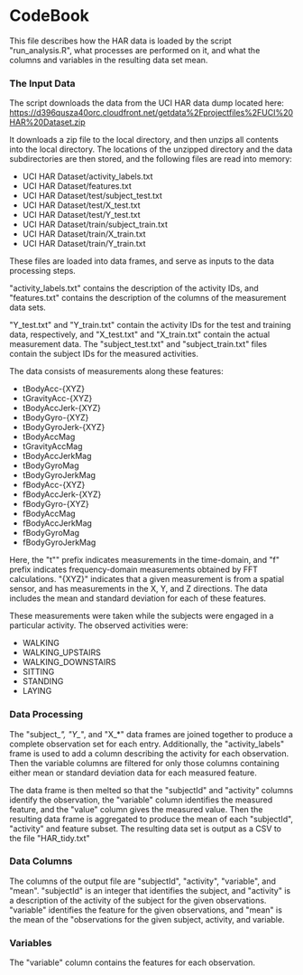 CodeBook
========

This file describes how the HAR data is loaded by the script "run_analysis.R", what processes are performed on it, and what the columns and variables in the resulting data set mean.


### The Input Data
The script downloads the data from the UCI HAR data dump located here: 
https://d396qusza40orc.cloudfront.net/getdata%2Fprojectfiles%2FUCI%20HAR%20Dataset.zip

It downloads a zip file to the local directory, and then unzips all contents into the local directory.  The locations of the unzipped directory and the data subdirectories are then stored, and the following files are read into memory:
* UCI HAR Dataset/activity_labels.txt
* UCI HAR Dataset/features.txt
* UCI HAR Dataset/test/subject_test.txt
* UCI HAR Dataset/test/X_test.txt
* UCI HAR Dataset/test/Y_test.txt
* UCI HAR Dataset/train/subject_train.txt
* UCI HAR Dataset/train/X_train.txt
* UCI HAR Dataset/train/Y_train.txt

These files are loaded into data frames, and serve as inputs to the data processing steps.

"activity_labels.txt" contains the description of the activity IDs, and "features.txt" contains the description of the columns of the measurement data sets.

"Y_test.txt" and "Y_train.txt" contain the activity IDs for the test and training data, respectively, and "X_test.txt" and "X_train.txt" contain the actual measurement data.  The "subject_test.txt" and "subject_train.txt" files contain the subject IDs for the measured activities.

The data consists of measurements along these features:

* tBodyAcc-{XYZ}
* tGravityAcc-{XYZ}
* tBodyAccJerk-{XYZ}
* tBodyGyro-{XYZ}
* tBodyGyroJerk-{XYZ}
* tBodyAccMag
* tGravityAccMag
* tBodyAccJerkMag
* tBodyGyroMag
* tBodyGyroJerkMag
* fBodyAcc-{XYZ}
* fBodyAccJerk-{XYZ}
* fBodyGyro-{XYZ}
* fBodyAccMag
* fBodyAccJerkMag
* fBodyGyroMag
* fBodyGyroJerkMag

Here, the "t"" prefix indicates measurements in the time-domain, and "f" prefix indicates frequency-domain measurements obtained by FFT calculations.  "{XYZ}" indicates that a given measurement is from a spatial sensor, and has measurements in the X, Y, and Z directions.  The data includes the mean and standard deviation for each of these features.

These measurements were taken while the subjects were engaged in a particular activity.  The observed activities were:
* WALKING
* WALKING_UPSTAIRS
* WALKING_DOWNSTAIRS
* SITTING
* STANDING
* LAYING


### Data Processing
The "subject_*", "Y_*", and "X_*" data frames are joined together to produce a complete observation set for each entry.  Additionally, the "activity_labels" frame is used to add a column describing the activity for each observation.  Then the variable columns are filtered for only those columns containing either mean or standard deviation data for each measured feature.

The data frame is then melted so that the "subjectId" and "activity" columns identify the observation, the "variable" column identifies the measured feature, and the "value" column gives the measured value.  Then the resulting data frame is aggregated to produce the mean of each "subjectId", "activity" and feature subset.  The resulting data set is output as a CSV to the file "HAR_tidy.txt"


### Data Columns
The columns of the output file are "subjectId", "activity", "variable", and "mean".  "subjectId" is an integer that identifies the subject, and "activity" is a description of the activity of the subject for the given observations.  "variable" identifies the feature for the given observations, and "mean" is the mean of the "observations for the given subject, activity, and variable.


### Variables
The "variable" column contains the features for each observation.